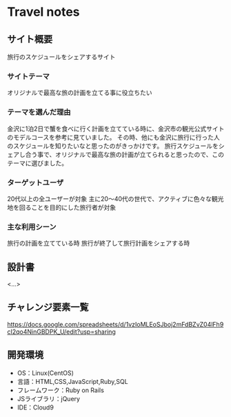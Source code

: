 # Travel notes

## サイト概要
旅行のスケジュールをシェアするサイト

### サイトテーマ
オリジナルで最高な旅の計画を立てる事に役立ちたい

### テーマを選んだ理由
金沢に1泊2日で蟹を食べに行く計画を立てている時に、金沢市の観光公式サイトのモデルコースを参考に見ていました。
その時、他にも金沢に旅行に行った人のスケジュールを知りたいなと思ったのがきっかけです。
旅行スケジュールをシェアし合う事で、オリジナルで最高な旅の計画が立てられると思ったので、このテーマに選びました。

### ターゲットユーザ
20代以上の全ユーザーが対象
主に20～40代の世代で、アクティブに色々な観光地を回ることを目的にした旅行者が対象

### 主な利用シーン
旅行の計画を立てている時
旅行が終了して旅行計画をシェアする時

## 設計書
<...>

## チャレンジ要素一覧
https://docs.google.com/spreadsheets/d/1vzIoMLEoSJboj2mFdBZvZ04lFh9cI2qo4NinGBDPK_U/edit?usp=sharing

## 開発環境
- OS：Linux(CentOS)
- 言語：HTML,CSS,JavaScript,Ruby,SQL
- フレームワーク：Ruby on Rails
- JSライブラリ：jQuery
- IDE：Cloud9

